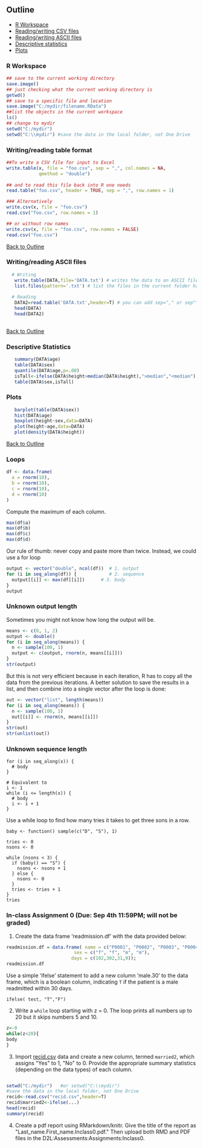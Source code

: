 
<div id="Outline" />

## Outline
  * [R Workspace](#workspace) 
  * [Reading/writing CSV files](#read-write-csv) 
  * [Reading/writing ASCII files](#read-write) 
  * [Descriptive statistics](#descriptives)
  * [Plots](#plots) 
    
<div id="workspace" />

### R Workspace
```R
## save to the current working directory
save.image()
## just checking what the current working directory is
getwd()
## save to a specific file and location
save.image("C:/mydir/filename.RData")
##list the objects in the current workspace
ls()  
## change to mydir
setwd("C:/mydir")   
setwd("C:\\mydir") #save the data in the local folder, not One Drive
```

<div id="read-write-csv" />

### Writing/reading table format
```R
##To write a CSV file for input to Excel 
write.table(x, file = "foo.csv", sep = ",", col.names = NA,
            qmethod = "double")
           
## and to read this file back into R one needs
read.table("foo.csv", header = TRUE, sep = ",", row.names = 1)

### Alternatively
write.csv(x, file = "foo.csv")
read.csv("foo.csv", row.names = 1)

## or without row names
write.csv(x, file = "foo.csv", row.names = FALSE)
read.csv("foo.csv")
```
 [Back to Outline](#Outline)
 <div id="read-write" />
 
        
### Writing/reading ASCII files
```R
  # Writing
   write.table(DATA,file='DATA.txt') # writes the data to an ASCII file
   list.files(pattern='.txt') # list the files in the current folder having *.txt in the name.
  
  # Reading
   DATA2=read.table('DATA.txt',header=T) # you can add sep="," or sep"\t" for comma and tab-spearated files, respectively
   head(DATA)
   head(DATA2)
   
```
[Back to Outline](#Outline)

<div id="descriptives" />

### Descriptive Statistics

```R
   summary(DATA$age)
   table(DATA$sex)
   quantile(DATA$age,p=.08)
   isTall<-ifelse(DATA$height>median(DATA$height),">median","<median")
   table(DATA$sex,isTall)
```

<div id="plots" />

### Plots
```r
   barplot(table(DATA$sex))
   hist(DATA$age)
   boxplot(height~sex,data=DATA)
   plot(height~age,data=DATA)
   plot(density(DATA$height))
```
[Back to Outline](#Outline)

### Loops

```r
df <- data.frame(
  a = rnorm(10),
  b = rnorm(10),
  c = rnorm(10),
  d = rnorm(10)
)
```

Compute the maximum of each column. 
```r
max(df$a)
max(df$b)
max(df$c)
max(df$d)
```

Our rule of thumb: never copy and paste more than twice. Instead, we could use a for loop

```r
output <- vector("double", ncol(df))  # 1. output
for (i in seq_along(df)) {            # 2. sequence
  output[[i]] <- max(df[[i]])      # 3. body
}
output
```
### Unknown output length
Sometimes you might not know how long the output will be. 

```r
means <- c(0, 1, 2)
output <- double()
for (i in seq_along(means)) {
  n <- sample(100, 1)
  output <- c(output, rnorm(n, means[[i]]))
}
str(output)
```
But this is not very efficient because in each iteration,  R has to copy all the data from the previous iterations. 
A better solution to save the results in a list, and then combine into a single vector after the loop is done:

```r
out <- vector("list", length(means))
for (i in seq_along(means)) {
  n <- sample(100, 1)
  out[[i]] <- rnorm(n, means[[i]])
}
str(out)
str(unlist(out))
```
### Unknown sequence length

```{r}
for (i in seq_along(x)) {
  # body
}

# Equivalent to
i <- 1
while (i <= length(x)) {
  # body
  i <- i + 1 
}
```

Use a while loop to find how many tries it takes to get three sons in a row.

```{r}
baby <- function() sample(c("D", "S"), 1)

tries <- 0
nsons <- 0

while (nsons < 3) {
  if (baby() == "S") {
    nsons <- nsons + 1
  } else {
    nsons <- 0
  }
  tries <- tries + 1
}
tries
```


### In-class Assignment 0 (Due: Sep 4th 11:59PM; will not be graded)

1.  Create the data frame ‘readmission.df’ with the data provided below:

```r
readmission.df = data.frame( name = c("P0001", "P0002", "P0003", "P0004"),
                         sex = c("f", "f", "m", "m"), 
                        days = c(102,302,31,9)); 
readmission.df
```
Use a simple ‘ifelse’ statement to add a new column ‘male.30’ to the data frame,  which is a boolean column, indicating `T` if the patient is a male readmitted within  30 days.

```{r}
ifelse( test, "T","F")
```

2. Write a `while` loop starting with z = 0.  The loop prints all numbers up to 20 but it skips numbers 5 and 10.
```r
z<-0
while(z<20){
body
}
```
3. Import [recid.csv](https://app.box.com/s/5glnpw5iia8fwgzquevym91a3rsfye9e) data and create a new column, termed `married2`, which assigns  "Yes" to 1,  "No" to 0. Provide the appropriate summary statistics (depending on the data types) of each column. 
```r

setwd("C:/mydir")   #or setwd("C:\\mydir")
#save the data in the local folder, not One Drive
recid<-read.csv("recid.csv",header=T)
recid$married2<-ifelse(...)
head(recid)
summary(recid)
```


4. Create  a pdf report  using RMarkdown/knitr. 
Give the title of the report as "Last_name.First_name.Inclass0.pdf."
Then upload both RMD and PDF files in the D2L:Assessments:Assignments:Inclass0.
